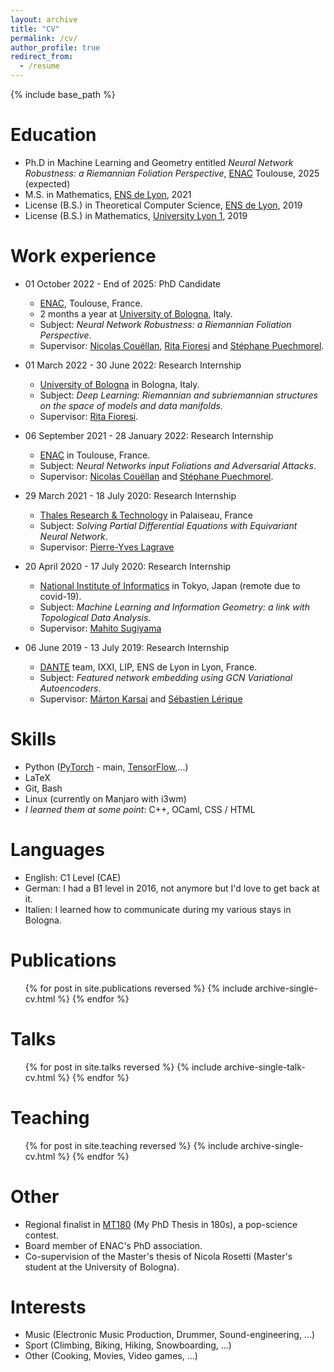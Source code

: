 ```yaml
---
layout: archive
title: "CV"
permalink: /cv/
author_profile: true
redirect_from:
  - /resume
---
```


{% include base_path %}

Education
======
* Ph.D in Machine Learning and Geometry entitled _Neural Network Robustness: a Riemannian Foliation Perspective_, [ENAC](https://optim.recherche.enac.fr/) Toulouse, 2025 (expected)
* M.S. in Mathematics, [ENS de Lyon](http://www.ens-lyon.fr/), 2021
* License (B.S.) in Theoretical Computer Science, [ENS de Lyon](http://www.ens-lyon.fr/), 2019
* License (B.S.) in Mathematics, [University Lyon 1](https://www.univ-lyon1.fr/), 2019

Work experience
======
* 01 October 2022 - End of 2025: PhD Candidate
  * [ENAC](https://optim.recherche.enac.fr/), Toulouse, France.
  * 2 months a year at [University of Bologna](https://www.unibo.it/en), Italy.
  * Subject: _Neural Network Robustness: a Riemannian Foliation Perspective_.
  * Supervisor: [Nicolas Couëllan](https://perso.math.univ-toulouse.fr/couellan/), [Rita Fioresi](https://www.dm.unibo.it/~fioresi/) and [Stéphane Puechmorel](https://www.researchgate.net/scientific-contributions/Stephane-Puechmorel-10132359).

* 01 March 2022 - 30 June 2022: Research Internship
  * [University of Bologna](https://www.unibo.it/en) in Bologna, Italy.
  * Subject: _Deep Learning: Riemannian and subriemannian structures on the space of models and data manifolds_.
  * Supervisor: [Rita Fioresi](https://www.dm.unibo.it/~fioresi/).

* 06 September 2021 - 28 January 2022: Research Internship
  * [ENAC](https://optim.recherche.enac.fr/) in Toulouse, France.
  * Subject: _Neural Networks input Foliations and Adversarial Attacks_.
  * Supervisor: [Nicolas Couëllan](https://perso.math.univ-toulouse.fr/couellan/) and [Stéphane Puechmorel](https://www.researchgate.net/scientific-contributions/Stephane-Puechmorel-10132359).

* 29 March 2021 - 18 July 2020: Research Internship
  * [Thales Research & Technology](https://www.thalesgroup.com/fr/global/innovation/recherche-technologie) in Palaiseau, France
  * Subject: _Solving Partial Differential Equations with Equivariant Neural Network_.
  * Supervisor: [Pierre-Yves Lagrave](https://scholar.google.com/citations?user=4w1rj8IAAAAJ&hl=fr&oi=ao)

* 20 April 2020 - 17 July 2020: Research Internship
  * [National Institute of Informatics](https://www.nii.ac.jp/en/) in Tokyo, Japan (remote due to covid-19).
  * Subject: _Machine Learning and Information Geometry: a link with Topological Data Analysis_.
  * Supervisor: [Mahito Sugiyama](https://mahito.nii.ac.jp/)

* 06 June 2019 - 13 July 2019: Research Internship
  * [DANTE](https://team.inria.fr/dante/fr/) team, IXXI, LIP, ENS de Lyon in Lyon, France.
  * Subject: _Featured network embedding using GCN Variational Autoencoders_.
  * Supervisor: [Márton Karsai](https://perso.ens-lyon.fr/marton.karsai/) and [Sébastien Lérique](https://scholar.google.com/citations?user=dxxuLqsAAAAJ&hl=en)

Skills
======
* Python ([PyTorch](https://pytorch.org/) - main, [TensorFlow](https://www.tensorflow.org/),...)
* LaTeX
* Git, Bash
* Linux (currently on Manjaro with i3wm)
* _I learned them at some point_: C++, OCaml, CSS / HTML

Languages
======
* English: C1 Level (CAE)
* German: I had a B1 level in 2016, not anymore but I'd love to get back at it.
* Italien: I learned how to communicate during my various stays in Bologna.

Publications
======
  <ul>{% for post in site.publications reversed %}
    {% include archive-single-cv.html %}
  {% endfor %}</ul>
  
Talks
======
  <ul>{% for post in site.talks reversed %}
    {% include archive-single-talk-cv.html  %}
  {% endfor %}</ul>
  
Teaching
======
  <ul>{% for post in site.teaching reversed %}
    {% include archive-single-cv.html %}
  {% endfor %}</ul>
  
Other
======
* Regional finalist in [MT180](https://mt180.fr/) (My PhD Thesis in 180s), a pop-science contest.
* Board member of ENAC's PhD association. 
* Co-supervision of the Master's thesis of Nicola Rosetti (Master's student at the University of Bologna).

Interests
======
* Music (Electronic Music Production, Drummer, Sound-engineering, ...)
* Sport (Climbing, Biking, Hiking, Snowboarding, ...)
* Other (Cooking, Movies, Video games, ...)

